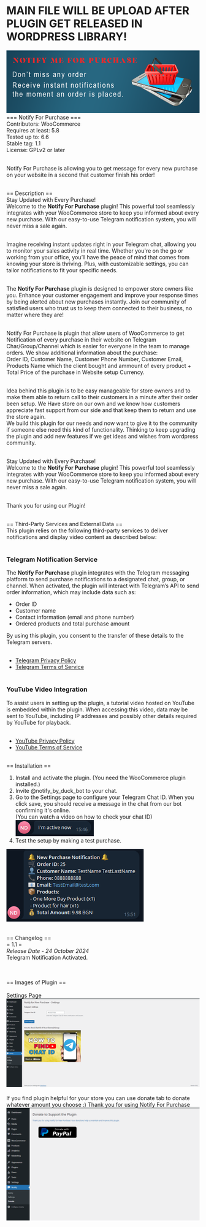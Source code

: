 <h1>MAIN FILE WILL BE UPLOAD AFTER PLUGIN GET RELEASED IN WORDPRESS LIBRARY!</h1>

<img src="https://raw.githubusercontent.com/duckyname/notify-for-purchase/refs/heads/main/assets/images/banner-772x250.png">
=== Notify For Purchase ===<br>
Contributors: WooCommerce<br>
Requires at least: 5.8<br>
Tested up to: 6.6<br>
Stable tag: 1.1<br>
License: GPLv2 or later<br><br>

Notify For Purchase is allowing you to get message for every new purchase on your website in a second that customer finish his order!<br><br>

== Description ==<br>
Stay Updated with Every Purchase!<br>
Welcome to the **Notify For Purchase** plugin! This powerful tool seamlessly integrates with your WooCommerce store to keep you informed about every new purchase. With our easy-to-use Telegram notification system, you will never miss a sale again.<br><br>

Imagine receiving instant updates right in your Telegram chat, allowing you to monitor your sales activity in real time. Whether you're on the go or working from your office, you’ll have the peace of mind that comes from knowing your store is thriving. Plus, with customizable settings, you can tailor notifications to fit your specific needs.<br><br>

The **Notify For Purchase** plugin is designed to empower store owners like you. Enhance your customer engagement and improve your response times by being alerted about new purchases instantly. Join our community of satisfied users who trust us to keep them connected to their business, no matter where they are!<br><br>

Notify For Purchase is plugin that allow users of WooCommerce to get Notification of every purchase in their website on Telegram Char/Group/Channel which is easier for everyone in the team to manage orders. 
We show additional information about the purchase:<br>
Order ID, Customer Name, Customer Phone Number, Customer Email, Products Name which the client bought and ammount of every product + Total Price of the purchase in Website setup Currency.<br><br>

Idea behind this plugin is to be easy manageable for store owners and to make them able to return call to their customers in a minute after their order been setup. We Have store on our own and we know how customers appreciate fast support from our side and that keep them to return and use the store again.<br>
We build this plugin for our needs and now want to give it to the community if someone else need this kind of functionality. Thinking to keep upgrading the plugin and add new features if we get ideas and wishes from wordpress community.<br><br>

Stay Updated with Every Purchase!<br>
Welcome to the **Notify For Purchase** plugin! This powerful tool seamlessly integrates with your WooCommerce store to keep you informed about every new purchase. With our easy-to-use Telegram notification system, you will never miss a sale again.<br><br>

Thank you for using our Plugin!<br><br>

== Third-Party Services and External Data ==<br>
This plugin relies on the following third-party services to deliver notifications and display video content as described below:<br><br>

### Telegram Notification Service<br>
The **Notify For Purchase** plugin integrates with the Telegram messaging platform to send purchase notifications to a designated chat, group, or channel. When activated, the plugin will interact with Telegram’s API to send order information, which may include data such as:<br>
- Order ID<br>
- Customer name<br>
- Contact information (email and phone number)<br>
- Ordered products and total purchase amount<br>

By using this plugin, you consent to the transfer of these details to the Telegram servers.<br><br>

- [Telegram Privacy Policy](https://telegram.org/privacy)<br>
- [Telegram Terms of Service](https://telegram.org/tos)<br><br>

### YouTube Video Integration<br>
To assist users in setting up the plugin, a tutorial video hosted on YouTube is embedded within the plugin. When accessing this video, data may be sent to YouTube, including IP addresses and possibly other details required by YouTube for playback.<br><br>

- [YouTube Privacy Policy](https://policies.google.com/privacy)<br>
- [YouTube Terms of Service](https://www.youtube.com/static?template=terms)<br><br>

== Installation ==<br>
1. Install and activate the plugin. (You need the WooCommerce plugin installed.)<br>
2. Invite @notify_by_duck_bot to your chat.<br>
3. Go to the Settings page to configure your Telegram Chat ID. When you click save, you should receive a message in the chat from our bot confirming it's online.<br>
(You can watch a video on how to check your chat ID)<br>
<img src="https://raw.githubusercontent.com/duckyname/notify-for-purchase/refs/heads/main/assets/images/Screenshot-active.png"><br>
4. Test the setup by making a test purchase.<br>
<img src="https://raw.githubusercontent.com/duckyname/notify-for-purchase/refs/heads/main/assets/images/screenshot-purchase.png">
<br><br>


== Changelog ==<br>
= 1.1 =<br>
*Release Date - 24 October 2024*<br>
Telegram Notification Activated.<br>

<br><br>
== Images of Plugin == <br><br>
Settings Page<br>
<img src="https://raw.githubusercontent.com/duckyname/notify-for-purchase/refs/heads/main/assets/images/screenshot-settings.png"><br><br>
If you find plugin helpful for your store you can use donate tab to donate whatever amount you choose :) Thank you for using Notify For Purchase<br>
<img src="https://raw.githubusercontent.com/duckyname/notify-for-purchase/refs/heads/main/assets/images/screenshot-donate.png">

